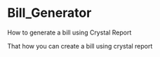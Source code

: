 # Bill_Generator
How to generate a bill using Crystal Report

That how you can create a bill using crystal report
